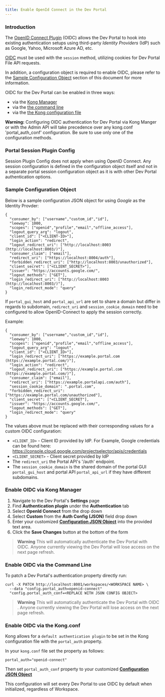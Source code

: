 ```yaml
---
title: Enable OpenId Connect in the Dev Portal
---
```


### Introduction

The [OpenID Connect Plugin](/hub/kong-inc/openid-connect/) (OIDC)
allows the Dev Portal to hook into existing authentication setups using third-party
*Identity Providers* (IdP) such as Google, Yahoo, Microsoft Azure AD, etc.

[OIDC](/hub/kong-inc/openid-connect/) must be used with
the `session` method, utilizing cookies for Dev Portal File API requests.

In addition, a configuration object is required to enable OIDC, please refer to the
[Sample Configuration Object](#/sample-configuration-object) section of this
document for more information.

OIDC for the Dev Portal can be enabled in three ways:

- via the [Kong Manager](#enable-oidc-via-kong-manager)
- via the [the command line](#enable-oidc-via-the-command-line)
- via the [the Kong configuration file](#enable-oidc-via-the-kongconf)

**Warning:** Configuring OIDC authentication for Dev Portal via Kong Manger or with the Admin API will take precedence over any kong.conf 'portal_auth_conf' configuration. Be sure to use only one of the configuration methods.  


### Portal Session Plugin Config

Session Plugin Config does not apply when using OpenID Connect. Any session
configuration is defined in the configuration object itself and not
in a separate portal session configuration object as it is with other Dev Portal authentication options.

### Sample Configuration Object

Below is a sample configuration JSON object for using *Google* as the Identity
Provder:

```
{
  "consumer_by": ["username","custom_id","id"],
  "leeway": 1000,
  "scopes": ["openid","profile","email","offline_access"],
  "logout_query_arg": "logout",
  "client_id": ["<CLIENT-ID>"],
  "login_action": "redirect",
  "logout_redirect_uri": ["http://localhost:8003 (http://localhost:8003/)"],
  "consumer_claim": ["email"],
  "redirect_uri": ["https://localhost:8004/auth"],
  "forbidden_redirect_uri": ["http://localhost:8003/unauthorized"],
  "client_secret": ["<CLIENT_SECRET>"],
  "issuer": "https://accounts.google.com/",
  "logout_methods": ["GET"],
  "login_redirect_uri": ["http://localhost:8003 (http://localhost:8003/)"],
  "login_redirect_mode": "query"
}
```

If `portal_gui_host` and `portal_api_url` are set to share a domain but differ
in regards to subdomain, `redirect_uri` and `session_cookie_domain` need to be
configured to allow OpenID-Connect to apply the session correctly.

Example:

```
{
  "consumer_by": ["username","custom_id","id"],
  "leeway": 1000,
  "scopes": ["openid","profile","email","offline_access"],
  "logout_query_arg": "logout",
  "client_id": ["<CLIENT_ID>"],
  "login_redirect_uri": ["https://example.portal.com (https://example.portal.com/)"],
  "login_action": "redirect",
  "logout_redirect_uri": ["https://example.portal.com (https://example.portal.com/)"],
  "consumer_claim": ["email"],
  "redirect_uri": ["https://example.portalapi.com/auth"],
  "session_cookie_domain": ".portal.com",
  "forbidden_redirect_uri": ["https://example.portal.com/unauthorized"],
  "client_secret": ["<CLIENT_SECRET"],
  "issuer": "https://accounts.google.com/",
  "logout_methods": ["GET"],
  "login_redirect_mode": "query"
}
```

The values above must be replaced with their corresponding values for a custom
OIDC configuration:
* `<CLIENT_ID>` - Client ID provided by IdP. For Example, Google credentials can be found here: https://console.cloud.google.com/projectselector/apis/credentials
* `<CLIENT_SECRET>` - Client secret provided by IdP
* The `redirect_uri` the Portal API's '/auth' endpoint.
* The `session_cookie_domain` is the shared domain of the portal GUI `portal_gui_host` and portal API `portal_api_url` if they have different subdomains.

### Enable OIDC via Kong Manager

1. Navigate to the Dev Portal's **Settings** page
2. Find **Authentication plugin** under the **Authentication** tab
3. Select **OpenId  Connect** from the drop down
4. Select **Custom** from the **Auth Config (JSON)** field drop down
5. Enter your customized [**Configuration JSON Object**](#/sample-configuration-object)
into the provided text area.
4. Click the **Save Changes** button at the bottom of the form

>**Warning** This will automatically authenticate the Dev Portal with OIDC. Anyone currently viewing the Dev Portal will lose access on the next page refresh.


### Enable OIDC via the Command Line

To patch a Dev Portal's authentication property directly run:

```
curl -X PATCH http://localhost:8001/workspaces/<WORKSPACE NAME> \
  --data "config.portal_auth=openid-connect"
  "config.portal_auth_conf=<REPLACE WITH JSON CONFIG OBJECT>
```

>**Warning** This will automatically authenticate the Dev Portal with OIDC
>. Anyone currently viewing the Dev Portal will lose access on the
>next page refresh.

### Enable OIDC via the Kong.conf

Kong allows for a `default authentication plugin` to be set in the Kong
configuration file with the `portal_auth` property.

In your `kong.conf` file set the property as follows:

```
portal_auth="openid-connect"
```

Then set `portal_auth_conf` property to your
customized [**Configuration JSON Object**](#/sample-configuration-object)

This configuration will set every Dev Portal to use OIDC by default when
initialized, regardless of Workspace.
